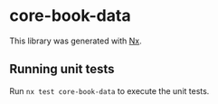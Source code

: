 # core-book-data

This library was generated with [Nx](https://nx.dev).

## Running unit tests

Run `nx test core-book-data` to execute the unit tests.
